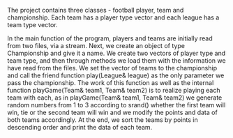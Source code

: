 The project contains three classes - football player, team and championship. Each team has a player type vector and each league has a team type vector.

In the main function of the program, players and teams are initially read from two files, via a stream. Next, we create an object of type Championship and give it a name. 
We create two vectors of player type and team type, and then through methods we load them with the information we have read from the files.
We set the vector of teams to the championship and call the friend function play(League& league) as the only parameter we pass the championship. 
The work of this function as well as the internal function playGame(Team& team1, Team& team2) is to realize playing each team with each, as in playGame(Team& team1, 
Team& team2) we generate random numbers from 1 to 3 according to srand() whether the first team will win, tie or the second team will win and we modify the points and 
data of both teams accordingly. At the end, we sort the teams by points in descending order and print the data of each team.
